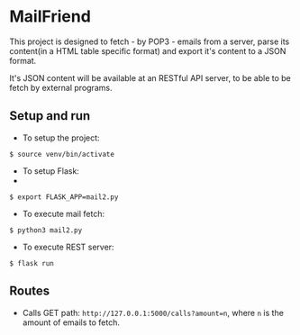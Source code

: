 # MailFriend

This project is designed to fetch - by POP3 - emails from a server,
parse its content(in a HTML table specific format) and export it's content to 
a JSON format.

It's JSON content will be available at an RESTful API server, 
to be able to be fetch by external programs.

## Setup and run

- To setup the project:

`$ source venv/bin/activate`

- To setup Flask:
- 
`$ export FLASK_APP=mail2.py`

- To execute mail fetch:

`$ python3 mail2.py`

- To execute REST server:

`$ flask run`

## Routes

- Calls GET path: `http://127.0.0.1:5000/calls?amount=n`, where `n` is the 
amount of emails to fetch.

